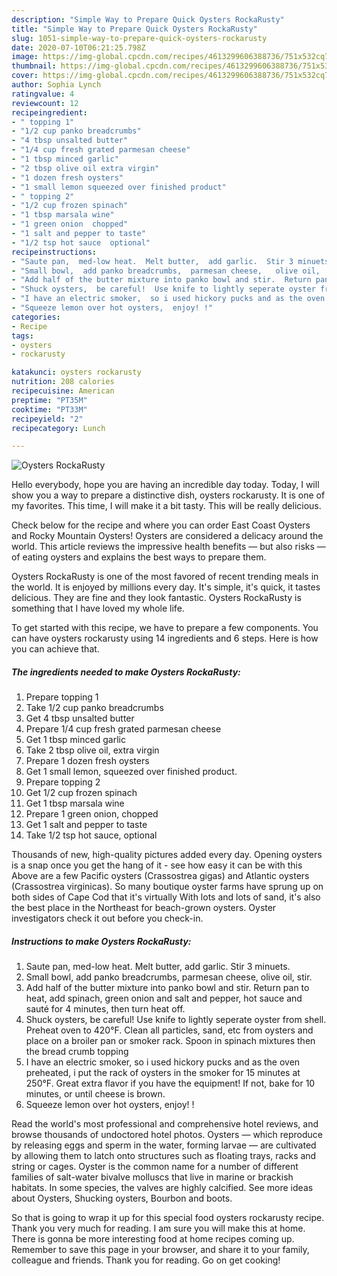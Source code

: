 ```yaml
---
description: "Simple Way to Prepare Quick Oysters RockaRusty"
title: "Simple Way to Prepare Quick Oysters RockaRusty"
slug: 1051-simple-way-to-prepare-quick-oysters-rockarusty
date: 2020-07-10T06:21:25.798Z
image: https://img-global.cpcdn.com/recipes/4613299606388736/751x532cq70/oysters-rockarusty-recipe-main-photo.jpg
thumbnail: https://img-global.cpcdn.com/recipes/4613299606388736/751x532cq70/oysters-rockarusty-recipe-main-photo.jpg
cover: https://img-global.cpcdn.com/recipes/4613299606388736/751x532cq70/oysters-rockarusty-recipe-main-photo.jpg
author: Sophia Lynch
ratingvalue: 4
reviewcount: 12
recipeingredient:
- " topping 1"
- "1/2 cup panko breadcrumbs"
- "4 tbsp unsalted butter"
- "1/4 cup fresh grated parmesan cheese"
- "1 tbsp minced garlic"
- "2 tbsp olive oil extra virgin"
- "1 dozen fresh oysters"
- "1 small lemon squeezed over finished product"
- " topping 2"
- "1/2 cup frozen spinach"
- "1 tbsp marsala wine"
- "1 green onion  chopped"
- "1 salt and pepper to taste"
- "1/2 tsp hot sauce  optional"
recipeinstructions:
- "Saute pan,  med-low heat.  Melt butter,  add garlic.  Stir 3 minuets."
- "Small bowl,  add panko breadcrumbs,  parmesan cheese,   olive oil,  stir."
- "Add half of the butter mixture into panko bowl and stir.  Return pan to heat,  add spinach, green onion and salt and pepper,  hot sauce and sauté for 4 minutes,  then turn heat off."
- "Shuck oysters,  be careful!  Use knife to lightly seperate oyster from shell. Preheat oven to 420°F.  Clean all particles,  sand, etc from oysters and place on a broiler pan or smoker rack.  Spoon in spinach mixtures then the bread crumb topping"
- "I have an electric smoker,  so i used hickory pucks and as the oven preheated,  i put the rack of oysters in the smoker for 15 minutes at 250°F.  Great extra flavor if you have the equipment!  If not,  bake for 10 minutes,  or until cheese is brown."
- "Squeeze lemon over hot oysters,  enjoy! !"
categories:
- Recipe
tags:
- oysters
- rockarusty

katakunci: oysters rockarusty 
nutrition: 208 calories
recipecuisine: American
preptime: "PT35M"
cooktime: "PT33M"
recipeyield: "2"
recipecategory: Lunch

---
```



![Oysters RockaRusty](https://img-global.cpcdn.com/recipes/4613299606388736/751x532cq70/oysters-rockarusty-recipe-main-photo.jpg)

Hello everybody, hope you are having an incredible day today. Today, I will show you a way to prepare a distinctive dish, oysters rockarusty. It is one of my favorites. This time, I will make it a bit tasty. This will be really delicious.

Check below for the recipe and where you can order East Coast Oysters and Rocky Mountain Oysters! Oysters are considered a delicacy around the world. This article reviews the impressive health benefits — but also risks — of eating oysters and explains the best ways to prepare them.

Oysters RockaRusty is one of the most favored of recent trending meals in the world. It is enjoyed by millions every day. It's simple, it's quick, it tastes delicious. They are fine and they look fantastic. Oysters RockaRusty is something that I have loved my whole life.


To get started with this recipe, we have to prepare a few components. You can have oysters rockarusty using 14 ingredients and 6 steps. Here is how you can achieve that.

<!--inarticleads1-->

##### The ingredients needed to make Oysters RockaRusty:

1. Prepare  topping 1
1. Take 1/2 cup panko breadcrumbs
1. Get 4 tbsp unsalted butter
1. Prepare 1/4 cup fresh grated parmesan cheese
1. Get 1 tbsp minced garlic
1. Take 2 tbsp olive oil, extra virgin
1. Prepare 1 dozen fresh oysters
1. Get 1 small lemon, squeezed over finished product.
1. Prepare  topping 2
1. Get 1/2 cup frozen spinach
1. Get 1 tbsp marsala wine
1. Prepare 1 green onion,  chopped
1. Get 1 salt and pepper to taste
1. Take 1/2 tsp hot sauce,  optional


Thousands of new, high-quality pictures added every day. Opening oysters is a snap once you get the hang of it - see how easy it can be with this Above are a few Pacific oysters (Crassostrea gigas) and Atlantic oysters (Crassostrea virginicas). So many boutique oyster farms have sprung up on both sides of Cape Cod that it&#39;s virtually With lots and lots of sand, it&#39;s also the best place in the Northeast for beach-grown oysters. Oyster investigators check it out before you check-in. 

<!--inarticleads2-->

##### Instructions to make Oysters RockaRusty:

1. Saute pan,  med-low heat.  Melt butter,  add garlic.  Stir 3 minuets.
1. Small bowl,  add panko breadcrumbs,  parmesan cheese,   olive oil,  stir.
1. Add half of the butter mixture into panko bowl and stir.  Return pan to heat,  add spinach, green onion and salt and pepper,  hot sauce and sauté for 4 minutes,  then turn heat off.
1. Shuck oysters,  be careful!  Use knife to lightly seperate oyster from shell. Preheat oven to 420°F.  Clean all particles,  sand, etc from oysters and place on a broiler pan or smoker rack.  Spoon in spinach mixtures then the bread crumb topping
1. I have an electric smoker,  so i used hickory pucks and as the oven preheated,  i put the rack of oysters in the smoker for 15 minutes at 250°F.  Great extra flavor if you have the equipment!  If not,  bake for 10 minutes,  or until cheese is brown.
1. Squeeze lemon over hot oysters,  enjoy! !


Read the world&#39;s most professional and comprehensive hotel reviews, and browse thousands of undoctored hotel photos. Oysters — which reproduce by releasing eggs and sperm in the water, forming larvae — are cultivated by allowing them to latch onto structures such as floating trays, racks and string or cages. Oyster is the common name for a number of different families of salt-water bivalve molluscs that live in marine or brackish habitats. In some species, the valves are highly calcified. See more ideas about Oysters, Shucking oysters, Bourbon and boots. 

So that is going to wrap it up for this special food oysters rockarusty recipe. Thank you very much for reading. I am sure you will make this at home. There is gonna be more interesting food at home recipes coming up. Remember to save this page in your browser, and share it to your family, colleague and friends. Thank you for reading. Go on get cooking!
